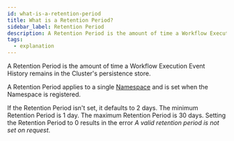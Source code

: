 ```yaml
---
id: what-is-a-retention-period
title: What is a Retention Period?
sidebar_label: Retention Period
description: A Retention Period is the amount of time a Workflow Execution Event History remains in the Cluster's persistence store.
tags:
  - explanation
---
```


A Retention Period is the amount of time a Workflow Execution Event History remains in the Cluster's persistence store.

A Retention Period applies to a single [Namespace](/docs/concepts/what-is-a-namespace) and is set when the Namespace is registered.

If the Retention Period isn't set, it defaults to 2 days.
The minimum Retention Period is 1 day.
The maximum Retention Period is 30 days.
Setting the Retention Period to 0 results in the error _A valid retention period is not set on request_.
